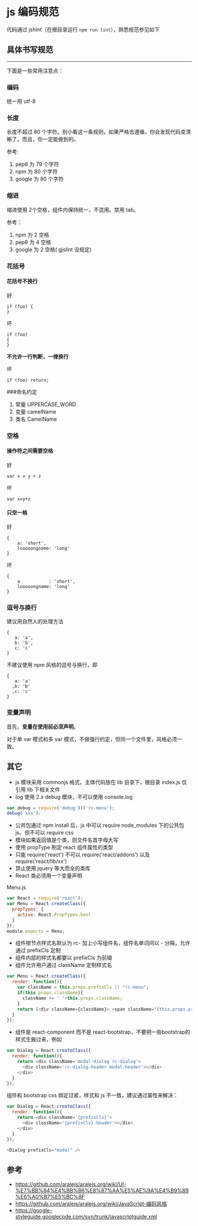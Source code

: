 # js 编码规范

代码通过 jshint（在根目录运行 `npm run lint`），熟悉规范参见如下

## 具体书写规范

---

下面是一些常用注意点：


### 编码

统一用 utf-8


### 长度

长度不超过 80 个字符。别小看这一条规则，如果严格去遵循，你会发现代码变清晰了。而且，你一定能做到的。

参考:

1. pep8 为 79 个字符
2. npm 为 80 个字符
3. google 为 80 个字符


### 缩进

缩进使用 2个空格，组件内保持统一，不混用。禁用 tab。

参考：

1. npm 为 2 空格
2. pep8 为 4 空格
3. google 为 2 空格( gjslint 没规定)



### 花括号

#### 花括号不换行

好

````
if (foo) {
}
````

坏

````
if (foo)
{
}
````

**不允许一行判断，一律换行**

坏

````
if (foo) return;
````

###命名约定

1. 常量 UPPERCASE_WORD
2. 变量 camelName
3. 类名 CamelName


### 空格

#### 操作符之间需要空格

好

````
var x = y + z
````

坏

````
var x=y+z
````

#### 只空一格

好

````
{
    a: 'short',
    looooongname: 'long'
}
````

坏

````
{
    a           : 'short',
    looooongname: 'long'
}
````

### 逗号与换行

建议用自然人的处理方法

````
{
   a: 'a',
   b: 'b',
   c: 'c'
}
````

不建议使用 npm 风格的逗号与换行，即

````
{
   a: 'a'
  ,b: 'b'
  ,c: 'c'
}
````


### 变量声明

首先，**变量在使用前必须声明**。

对于单 var 模式和多 var 模式，不做强行约定，但同一个文件里，风格必须一致。


## 其它

- js 模块采用 commonjs 格式，主体代码放在 lib 目录下，根目录 index.js 仅引用 lib 下相关文件
- log 使用 2.x debug 模块，不可以使用 console.log
 ```js
 var debug = require('debug'))('rc-menu');
 debug('xxx');
 ```
- 公共包通过 npm install 后，js 中可以 require node_modules 下的公共包 js，但不可以 require css
- 模块如果返回值是个类，则文件名首字母大写
- 使用 propType 制定 react 组件属性的类型
- 只能 require('react') 不可以 require('react/addons') 以及 require('react/lib/xx')
- 禁止使用 jquery 等大而全的类库
- React 类必须用一个变量声明

Menu.js
```js
var React = require('react');
var Menu = React.createClass({
  propTypes: {
    active: React.PropTypes.bool
  }
});
module.exports = Menu;
```

- 组件根节点样式名默认为 rc- 加上小写组件名，组件名单词间以 - 分隔，允许通过 prefixCls 定制
- 组件内部的样式名都要以 prefixCls 为前缀
- 组件允许用户通过 className 定制样式名

```js
var Menu = React.createClass({
  render: function(){
    var className = this.props.prefixCls || "rc-menu";
    if(this.props.className){
      className += ' '+this.props.className;
    }
    return (<div className={className}> <span className="{this.props.prefixCls}-title"></span> TODO</div>);
  }
});
```

- 组件是 react-component 而不是 react-bootstrap，不要把一些bootstrap的样式生搬过来，例如

```js
var Dialog = React.createClass({
  render: function(){
    return <div className='modal-dialog rc-dialog'>
      <div className='rc-dialog-header modal-header'></div>
    </div>
  }
});
```

组件和 bootstrap css 绑定过紧，样式和 js 不一致，建议通过属性来解决：

```js
var Dialog = React.createClass({
  render: function(){
    return <div className='{prefixCls}'>
      <div className='{prefixCls}-header'></div>
    </div>
  }
});

<Dialog prefixCls="modal" />
```

## 参考

- https://github.com/aralejs/aralejs.org/wiki/UI-%E7%BB%84%E4%BB%B6%E8%87%AA%E5%AE%9A%E4%B9%89%E6%A0%B7%E5%BC%8F
- https://github.com/aralejs/aralejs.org/wiki/JavaScript-编码风格
- https://google-styleguide.googlecode.com/svn/trunk/javascriptguide.xml

